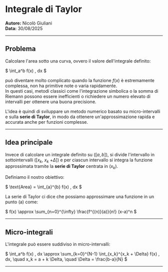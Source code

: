 # Integrale di Taylor

**Autore:** Nicolò Giuliani  
**Data:** 30/08/2025

---

## Problema

Calcolare l'area sotto una curva, ovvero il valore dell'integrale definito:

$
\int_a^b f(x) \, dx
$

può diventare molto complicato quando la funzione $f(x)$ è estremamente complessa, non ha primitive note o varia rapidamente.  
In questi casi, metodi classici come l'integrazione simbolica o la somma di Riemann possono essere inefficienti o richiedere un numero elevato di intervalli per ottenere una buona precisione.

L'idea è quindi di sviluppare un metodo numerico basato su micro-intervalli e sulla **serie di Taylor**, in modo da ottenere un'approssimazione rapida e accurata anche per funzioni complesse.

---

## Idea principale

Invece di calcolare un integrale definito su \([$a,b$]\), si divide l'intervallo in sottointervalli \([$x_k$, $x_k$ $+\Delta$]\) e per ciascun intervallo si integra la funzione approssimata tramite la **serie di Taylor** centrata in \($x_k$\).

Definiamo il nostro obiettivo:

$
\text{Area} = \int_{a}^{b} f(x) \, dx
$

La serie di Taylor ci dice che possiamo approssimare una funzione in un punto \(a\) come:

$
f(x) \approx \sum_{n=0}^{\infty} \frac{f^{(n)}(a)}{n!} (x-a)^n
$

---

## Micro-integrali

L'integrale può essere suddiviso in micro-intervalli:


$
\int_a^b f(x) \, dx \approx \sum_{k=0}^{N-1} \int_{x_k}^{x_k + \Delta} f(x) \, dx, \quad
x_k = a + k \Delta, \quad \Delta = \frac{b-a}{N}
$

---



